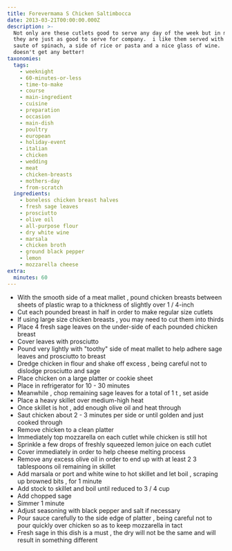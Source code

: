 ```yaml
---
title: Forevermama S Chicken Saltimbocca
date: 2013-03-21T00:00:00.000Z
description: >-
  Not only are these cutlets good to serve any day of the week but in my opinion
  they are just as good to serve for company.  i like them served with a simple
  saute of spinach, a side of rice or pasta and a nice glass of wine.  food just
  doesn't get any better!
taxonomies:
  tags:
    - weeknight
    - 60-minutes-or-less
    - time-to-make
    - course
    - main-ingredient
    - cuisine
    - preparation
    - occasion
    - main-dish
    - poultry
    - european
    - holiday-event
    - italian
    - chicken
    - wedding
    - meat
    - chicken-breasts
    - mothers-day
    - from-scratch
  ingredients:
    - boneless chicken breast halves
    - fresh sage leaves
    - prosciutto
    - olive oil
    - all-purpose flour
    - dry white wine
    - marsala
    - chicken broth
    - ground black pepper
    - lemon
    - mozzarella cheese
extra:
  minutes: 60
---
```

 - With the smooth side of a meat mallet , pound chicken breasts between sheets of plastic wrap to a thickness of slightly over 1 / 4-inch
 - Cut each pounded breast in half in order to make regular size cutlets
 - If using large size chicken breasts , you may need to cut them into thirds
 - Place 4 fresh sage leaves on the under-side of each pounded chicken breast
 - Cover leaves with prosciutto
 - Pound very lightly with "toothy" side of meat mallet to help adhere sage leaves and prosciutto to breast
 - Dredge chicken in flour and shake off excess , being careful not to dislodge prosciutto and sage
 - Place chicken on a large platter or cookie sheet
 - Place in refrigerator for 10 - 30 minutes
 - Meanwhile , chop remaining sage leaves for a total of 1 t , set aside
 - Place a heavy skillet over medium-high heat
 - Once skillet is hot , add enough olive oil and heat through
 - Saut chicken about 2 - 3 minutes per side or until golden and just cooked through
 - Remove chicken to a clean platter
 - Immediately top mozzarella on each cutlet while chicken is still hot
 - Sprinkle a few drops of freshly squeezed lemon juice on each cutlet
 - Cover immediately in order to help cheese melting process
 - Remove any excess olive oil in order to end up with at least 2 3 tablespoons oil remaining in skillet
 - Add marsala or port and white wine to hot skillet and let boil , scraping up browned bits , for 1 minute
 - Add stock to skillet and boil until reduced to 3 / 4 cup
 - Add chopped sage
 - Simmer 1 minute
 - Adjust seasoning with black pepper and salt if necessary
 - Pour sauce carefully to the side edge of platter , being careful not to pour quickly over chicken so as to keep mozzarella in tact
 - Fresh sage in this dish is a must , the dry will not be the same and will result in something different
